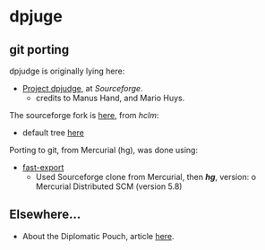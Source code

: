 # dpjuge

## git porting

dpjudge is originally lying here:
+ [Project dpjudge](https://sourceforge.net/projects/dpjudge/), at _Sourceforge_.
  + credits to Manus Hand, and Mario Huys.

The sourceforge fork is [here](https://sourceforge.net/p/dpjudge/code/forks/), from _hclm_:
+ default tree [here](https://sourceforge.net/u/hclm/dpjudge/ci/default/tree/)

Porting to git, from Mercurial (hg), was done using:
+ [fast-export](https://github.com/serrasqueiro/fast-export)
  + Used Sourceforge clone from Mercurial, then _**hg**_, version:
    o Mercurial Distributed SCM (version 5.8)

## Elsewhere...

- About the Diplomatic Pouch, article [here](http://uk.diplom.org/pouch/Zine/S2020M/Editor/about.html).
